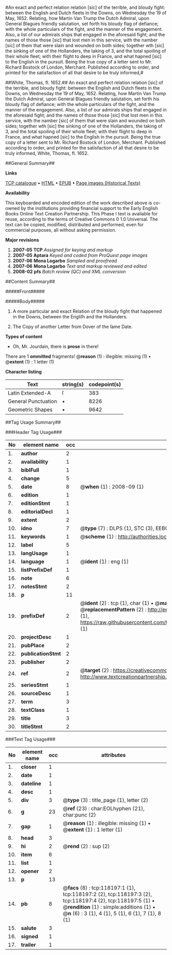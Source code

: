#An exact and perfect relation relation [sic] of the terrible, and bloudy fight: between the English and Dutch fleets in the Downs, on Wednesday the 19 of May, 1652. Relating, how Martin Van Trump the Dutch Admiral, upon General Blagues friendly salutation, set forth his bloudy flag of defiance; with the whole particulars of the fight, and the manner of the engagement. Also, a list of our admirals ships that engaged in the aforesaid fight; and the names of those those [sic] that lost men in this service, with the namber [sic] of them that were slain and wounded on both sides; together wth [sic] the sinking of one of the Hollanders, the taking of 3, and the total spoiling of their whole fleet; with their flight to deep in France, and what hapned [sic] to the English in the pursuit. Being the true copy of a letter sent to Mr. Richard Bostock of London, Merchant. Published according to order, and printed for the satisfaction of all that desire to be truly informed,#

##White, Thomas, fl. 1652.##
An exact and perfect relation relation [sic] of the terrible, and bloudy fight: between the English and Dutch fleets in the Downs, on Wednesday the 19 of May, 1652. Relating, how Martin Van Trump the Dutch Admiral, upon General Blagues friendly salutation, set forth his bloudy flag of defiance; with the whole particulars of the fight, and the manner of the engagement. Also, a list of our admirals ships that engaged in the aforesaid fight; and the names of those those [sic] that lost men in this service, with the namber [sic] of them that were slain and wounded on both sides; together wth [sic] the sinking of one of the Hollanders, the taking of 3, and the total spoiling of their whole fleet; with their flight to deep in France, and what hapned [sic] to the English in the pursuit. Being the true copy of a letter sent to Mr. Richard Bostock of London, Merchant. Published according to order, and printed for the satisfaction of all that desire to be truly informed,
White, Thomas, fl. 1652.

##General Summary##

**Links**

[TCP catalogue](http://www.ota.ox.ac.uk/tcp/)  • 
[HTML](http://tei.it.ox.ac.uk/tcp/Texts-HTML/free/A96/A96374.html)  • 
[EPUB](http://tei.it.ox.ac.uk/tcp/Texts-EPUB/free/A96/A96374.epub) • 
[Page images (Historical Texts)](https://data.historicaltexts.jisc.ac.uk/view?pubId=eebo-99865941e&pageId=eebo-99865941e-118197-1)

**Availability**

This keyboarded and encoded edition of the
	       work described above is co-owned by the institutions
	       providing financial support to the Early English Books
	       Online Text Creation Partnership. This Phase I text is
	       available for reuse, according to the terms of Creative
	       Commons 0 1.0 Universal. The text can be copied,
	       modified, distributed and performed, even for
	       commercial purposes, all without asking permission.

**Major revisions**

1. __2007-05__ __TCP__ *Assigned for keying and markup*
1. __2007-05__ __Aptara__ *Keyed and coded from ProQuest page images*
1. __2007-06__ __Mona Logarbo__ *Sampled and proofread*
1. __2007-06__ __Mona Logarbo__ *Text and markup reviewed and edited*
1. __2008-02__ __pfs__ *Batch review (QC) and XML conversion*

##Content Summary##

#####Front#####

#####Body#####

1. A more particular and exact Relation of
the bloudy fight that happened in the
Downs, between the Engliſh and the
Hollanders.

1. The Copy of another Letter from Dover of the ſame
Date.

**Types of content**

  * Oh, Mr. Jourdain, there is **prose** in there!

There are 1 **ommitted** fragments! 
 @__reason__ (1) : illegible: missing (1)  •  @__extent__ (1) : 1 letter (1)

**Character listing**


|Text|string(s)|codepoint(s)|
|---|---|---|
|Latin Extended-A|ſ|383|
|General Punctuation|•|8226|
|Geometric Shapes|▪|9642|

##Tag Usage Summary##

###Header Tag Usage###

|No|element name|occ|attributes|
|---|---|---|---|
|1.|__author__|2||
|2.|__availability__|1||
|3.|__biblFull__|1||
|4.|__change__|5||
|5.|__date__|8| @__when__ (1) : 2008-09 (1)|
|6.|__edition__|1||
|7.|__editionStmt__|1||
|8.|__editorialDecl__|1||
|9.|__extent__|2||
|10.|__idno__|7| @__type__ (7) : DLPS (1), STC (3), EEBO-CITATION (1), PROQUEST (1), VID (1)|
|11.|__keywords__|1| @__scheme__ (1) : http://authorities.loc.gov/ (1)|
|12.|__label__|5||
|13.|__langUsage__|1||
|14.|__language__|1| @__ident__ (1) : eng (1)|
|15.|__listPrefixDef__|1||
|16.|__note__|6||
|17.|__notesStmt__|2||
|18.|__p__|11||
|19.|__prefixDef__|2| @__ident__ (2) : tcp (1), char (1)  •  @__matchPattern__ (2) : ([0-9\-]+):([0-9IVX]+) (1), (.+) (1)  •  @__replacementPattern__ (2) : http://eebo.chadwyck.com/downloadtiff?vid=$1&page=$2 (1), https://raw.githubusercontent.com/textcreationpartnership/Texts/master/tcpchars.xml#$1 (1)|
|20.|__projectDesc__|1||
|21.|__pubPlace__|2||
|22.|__publicationStmt__|2||
|23.|__publisher__|2||
|24.|__ref__|2| @__target__ (2) : https://creativecommons.org/publicdomain/zero/1.0/ (1), http://www.textcreationpartnership.org/docs/. (1)|
|25.|__seriesStmt__|1||
|26.|__sourceDesc__|1||
|27.|__term__|3||
|28.|__textClass__|1||
|29.|__title__|3||
|30.|__titleStmt__|2||


###Text Tag Usage###

|No|element name|occ|attributes|
|---|---|---|---|
|1.|__closer__|1||
|2.|__date__|1||
|3.|__dateline__|1||
|4.|__desc__|1||
|5.|__div__|3| @__type__ (3) : title_page (1), letter (2)|
|6.|__g__|23| @__ref__ (23) : char:EOLhyphen (21), char:punc (2)|
|7.|__gap__|1| @__reason__ (1) : illegible: missing (1)  •  @__extent__ (1) : 1 letter (1)|
|8.|__head__|3||
|9.|__hi__|2| @__rend__ (2) : sup (2)|
|10.|__item__|6||
|11.|__list__|1||
|12.|__opener__|2||
|13.|__p__|13||
|14.|__pb__|8| @__facs__ (8) : tcp:118197:1 (1), tcp:118197:2 (2), tcp:118197:3 (2), tcp:118197:4 (2), tcp:118197:5 (1)  •  @__rendition__ (1) : simple:additions (1)  •  @__n__ (6) : 3 (1), 4 (1), 5 (1), 6 (1), 7 (1), 8 (1)|
|15.|__salute__|3||
|16.|__signed__|1||
|17.|__trailer__|1||
